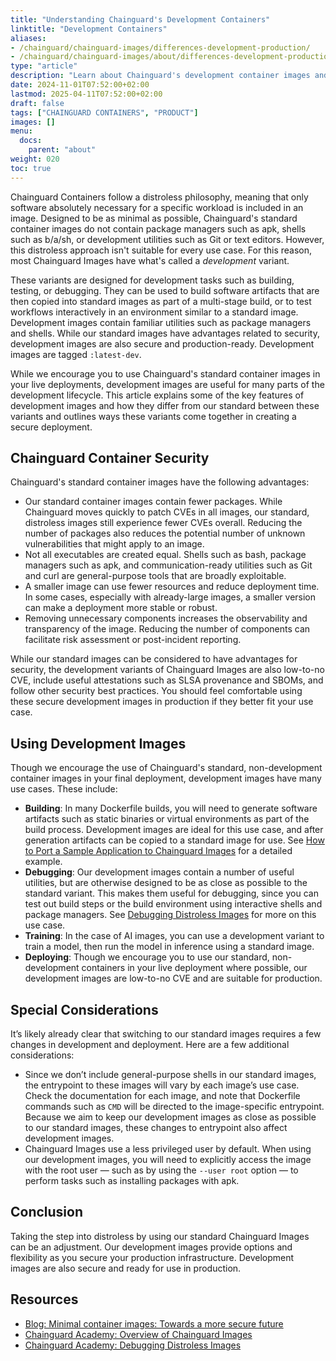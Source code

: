 ```yaml
---
title: "Understanding Chainguard's Development Containers"
linktitle: "Development Containers"
aliases:
- /chainguard/chainguard-images/differences-development-production/
- /chainguard/chainguard-images/about/differences-development-production/
type: "article"
description: "Learn about Chainguard's development container images and how they differ from our standard images."
date: 2024-11-01T07:52:00+02:00
lastmod: 2025-04-11T07:52:00+02:00
draft: false
tags: ["CHAINGUARD CONTAINERS", "PRODUCT"]
images: []
menu:
  docs:
	parent: "about"
weight: 020
toc: true
---
```


Chainguard Containers follow a distroless philosophy, meaning that only software absolutely necessary for a specific workload is included in an image. Designed to be as minimal as possible, Chainguard's standard container images do not contain package managers such as apk, shells such as b/a/sh, or development utilities such as Git or text editors. However, this distroless approach isn't suitable for every use case. For this reason, most Chainguard Images have what's called a *development* variant.

These variants are designed for development tasks such as building, testing, or debugging. They can be used to build software artifacts that are then copied into standard images as part of a multi-stage build, or to test workflows interactively in an environment similar to a standard image. Development images contain familiar utilities such as package managers and shells. While our standard images have advantages related to security, development images are also secure and production-ready. Development images are tagged `:latest-dev`.

While we encourage you to use Chainguard's standard container images in your live deployments, development images are useful for many parts of the development lifecycle. This article explains some of the key features of development images and how they differ from our standard  between these variants and outlines ways these variants come together in creating a secure deployment.

## Chainguard Container Security

Chainguard's standard container images have the following advantages:

- Our standard container images contain fewer packages. While Chainguard moves quickly to patch CVEs in all images, our standard, distroless images still experience fewer CVEs overall. Reducing the number of packages also reduces the potential number of unknown vulnerabilities that might apply to an image.
- Not all executables are created equal. Shells such as bash, package managers such as apk, and communication-ready utilities such as Git and curl are general-purpose tools that are broadly exploitable.
- A smaller image can use fewer resources and reduce deployment time. In some cases, especially with already-large images, a smaller version can make a deployment more stable or robust.
- Removing unnecessary components increases the observability and transparency of the image. Reducing the number of components can facilitate risk assessment or post-incident reporting.

While our standard images can be considered to have advantages for security, the development variants of Chainguard Images are also low-to-no CVE, include useful attestations such as SLSA provenance and SBOMs, and follow other security best practices. You should feel comfortable using these secure development images in production if they better fit your use case.

## Using Development Images

Though we encourage the use of Chainguard's standard, non-development container images in your final deployment, development images have many use cases. These include:

- **Building**: In many Dockerfile builds, you will need to generate software artifacts such as static binaries or virtual environments as part of the build process. Development images are ideal for this use case, and after generation artifacts can be copied to a standard image for use. See [How to Port a Sample Application to Chainguard Images](/chainguard/migration/porting-apps-to-chainguard/) for a detailed example.
- **Debugging**: Our development images contain a number of useful utilities, but are otherwise designed to be as close as possible to the standard variant. This makes them useful for debugging, since you can test out build steps or the build environment using interactive shells and package managers. See [Debugging Distroless Images](/chainguard/chainguard-images/debugging-distroless-images/) for more on this use case.
- **Training**: In the case of AI images, you can use a development variant to train a model, then run the model in inference using a standard image.
- **Deploying**: Though we encourage you to use our standard, non-development containers in your live deployment where possible, our development images are low-to-no CVE and are suitable for production.

## Special Considerations

It’s likely already clear that switching to our standard images requires a few changes in development and deployment. Here are a few additional considerations:

* Since we don’t include general-purpose shells in our standard images, the entrypoint to these images will vary by each image’s use case. Check the documentation for each image, and note that Dockerfile commands such as `CMD` will be directed to the image-specific entrypoint. Because we aim to keep our development images as close as possible to our standard images, these changes to entrypoint also affect development images.
* Chainguard Images use a less privileged user by default. When using our development images, you will need to explicitly access the image with the root user — such as by using the `--user root` option — to perform tasks such as installing packages with apk.

## Conclusion

Taking the step into distroless by using our standard Chainguard Images can be an adjustment. Our development images provide options and flexibility as you secure your production infrastructure. Development images are also secure and ready for use in production.

## Resources

* [Blog: Minimal container images: Towards a more secure future](https://www.chainguard.dev/unchained/minimal-container-images-towards-a-more-secure-future)
* [Chainguard Academy: Overview of Chainguard Images](/chainguard/chainguard-images/overview#why-distroless)
* [Chainguard Academy: Debugging Distroless Images](/chainguard/chainguard-images/debugging-distroless-images/)